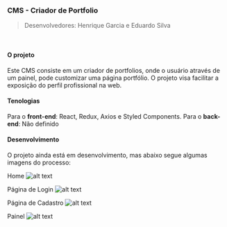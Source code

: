 ### CMS - Criador de Portfolio

> Desenvolvedores: Henrique Garcia e Eduardo Silva <br>

<br>

#### O projeto

Este CMS consiste em um criador de portfolios, onde o usuário através de um painel, pode customizar uma página portfólio.
O projeto visa facilitar a exposição do perfil profissional na web.

#### Tenologias

Para o **front-end**: React, Redux, Axios e Styled Components. 
Para o **back-end**: Não definido

#### Desenvolvimento

O projeto ainda está em desenvolvimento, mas abaixo segue algumas imagens do processo:

Home
![alt text](https://i.imgur.com/Of5UiBq.png)

Página de Login
![alt text](https://i.imgur.com/sNgXolK.png)

Página de Cadastro
![alt text](https://i.imgur.com/0DDuSpc.png)

Painel
![alt text](https://i.imgur.com/ocQwKNo.png)
